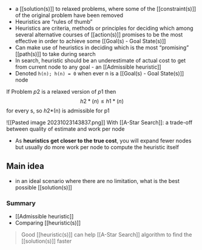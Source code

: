 - a [[solution(s)]] to relaxed problems, where some of the [[constraint(s)]] of the original problem have been removed
- Heuristics are “rules of thumb”
- Heuristics are criteria, methods or principles for deciding which among several alternative courses of [[action(s)]] promises to be the most effective in order to achieve some [[Goal(s) - Goal State(s)]]
- Can make use of heuristics in deciding which is the most “promising” [[path(s)]] to take during search
- In search, heuristic should be an underestimate of actual cost to get from current node to any goal - an [[Admissible heuristic]]
- Denoted `h(n); h(n) = 0` when ever n is a [[Goal(s) - Goal State(s)]] node

If Problem $p2$ is a relaxed version of $p1$ then
$$ h2*(n) ≤ h1*(n) $$
for every s, so $h2$*(n) is admissible for p1

![[Pasted image 20231023143837.png]]
With [[A-Star Search]]: a trade-off between quality of estimate and work per node
- As **heuristics get closer to the true cost**, you will expand fewer nodes but usually do more work per node to compute the heuristic itself
## Main idea
- in an ideal scenario where there are no limitation, what is the best possible [[solution(s)]]
### Summary
- [[Admissible heuristic]]
- Comparing [[heuristic(s)]]
> Good [[heuristic(s)]] can help [[A-Star Search]] algorithm to find the [[solution(s)]] faster